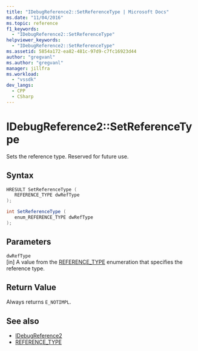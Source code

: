 ```yaml
---
title: "IDebugReference2::SetReferenceType | Microsoft Docs"
ms.date: "11/04/2016"
ms.topic: reference
f1_keywords:
  - "IDebugReference2::SetReferenceType"
helpviewer_keywords:
  - "IDebugReference2::SetReferenceType"
ms.assetid: 5854a172-ea82-481c-97d9-c7fc16923d44
author: "gregvanl"
ms.author: "gregvanl"
manager: jillfra
ms.workload:
  - "vssdk"
dev_langs:
  - CPP
  - CSharp
---
```

# IDebugReference2::SetReferenceType
Sets the reference type. Reserved for future use.

## Syntax

```cpp
HRESULT SetReferenceType ( 
   REFERENCE_TYPE dwRefType
);
```

```csharp
int SetReferenceType ( 
   enum_REFERENCE_TYPE dwRefType
);
```

## Parameters
`dwRefType`\
[in] A value from the [REFERENCE_TYPE](../../../extensibility/debugger/reference/reference-type.md) enumeration that specifies the reference type.

## Return Value
 Always returns `E_NOTIMPL`.

## See also
- [IDebugReference2](../../../extensibility/debugger/reference/idebugreference2.md)
- [REFERENCE_TYPE](../../../extensibility/debugger/reference/reference-type.md)